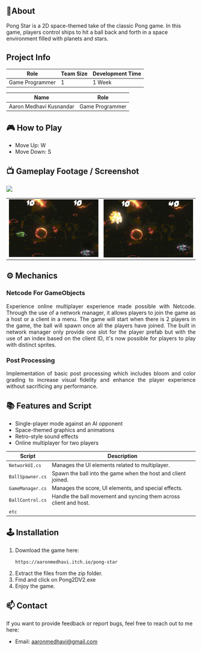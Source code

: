 ## 🏓About
Pong Star is a 2D space-themed take of the classic Pong game. In this game, players control ships to hit a ball back and forth in a space environment filled with planets and stars. 

## Project Info
| **Role** | **Team Size** | **Development Time** |
|----------|---------------|---------------------|
| Game Programmer | 1 | 1 Week |

| **Name** | **Role** |
|----------|----------|
| Aaron Medhavi Kusnandar | Game Programmer |

## 🎮 How to Play
  - Move Up: W
  - Move Down: S

## 📺 Gameplay Footage / Screenshot
  <tr>
    <td><img src="https://github.com/Aaronmedhavi/ProjectClips/blob/main/Untitled video - Made with Clipchamp (2).gif?raw=true" width="500"></td>
  </tr>
<table>
  <tr>
    <td><img src="https://github.com/Aaronmedhavi/ProjectClips/blob/main/Screenshot 2024-09-29 214546.png?raw=true" width="400"></td>
    <td><img src="https://github.com/Aaronmedhavi/ProjectClips/blob/main/Screenshot 2024-09-29 214553.png" width="400"></td>
  </tr>
</table>

## ⚙️ Mechanics
<h3>Netcode For GameObjects</h3>
<p align="justify">Experience online multiplayer experience made possible with Netcode. Through the use of a network manager, it allows players to join the game as a host or a client in a menu. The game will start when there is 2 players in the game, the ball will spawn once all the players have joined. The built in network manager only provide one slot for the player prefab but with the use of an index based on the client ID, it's now possible for players to play with distinct sprites.</p>

<h3>Post Processing</h3>
<p align="justify">Implementation of basic post processing which includes bloom and color grading to increase visual fidelity and enhance the player experience without sacrificing any performance.</p>

## 📚 Features and Script
- Single-player mode against an AI opponent
- Space-themed graphics and animations
- Retro-style sound effects
- Online multiplayer for two players

|  Script       | Description                                                  |
| ------------------- | ------------------------------------------------------------ |
| `NetworkUI.cs` | Manages the UI elements related to multiplayer. |
| `BallSpawner.cs` | Spawn the ball into the game when the host and client joined. |
| `GameManager.cs`  | Manages the score, UI elements, and special effects. |
| `BallControl.cs`  | Handle the ball movement and syncing them across client and host. |
| `etc`  | |

## 🕹️ Installation
1. Download the game here:
   ```
   https://aaronmedhavi.itch.io/pong-star
   ```
2. Extract the files from the zip folder.
3. Find and click on Pong2DV2.exe
4. Enjoy the game.

## 📫 Contact
If you want to provide feedback or report bugs, feel free to reach out to me here:
- Email: aaronmedhavi@gmail.com
